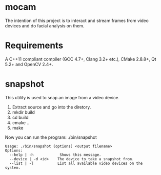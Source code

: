 mocam
=====

The intention of this project is to interact and stream frames from
video devices and do facial analysis on them.

Requirements
============

A C++11 compliant compiler (GCC 4.7+, Clang 3.2+ etc.), CMake 2.8.8+,
Qt 5.2+ and OpenCV 2.4+.

snapshot
========

This utility is used to snap an image from a video device.

1. Extract source and go into the diretory.
2. mkdir build
3. cd build
4. cmake ..
5. make

Now you can run the program: ./bin/snapshot

```
Usage: ./bin/snapshot (options) <output filename>
Options:
  --help | -h            Shows this message.
  --device | -d <id>    The device to take a snapshot from.
  --list | -l           List all available video devices on the system.
```
